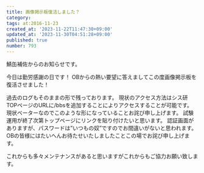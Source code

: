 ```yaml
---
title: 画像掲示板復活しました？
category:
tags: at:2016-11-23
created_at: '2023-11-22T11:47:30+09:00'
updated_at: '2023-11-30T04:51:28+09:00'
published: true
number: 793
---
```


鯖缶補佐からのお知らせです。

今日は勤労感謝の日です！
OBからの熱い要望に答えましてこの度画像掲示板を復活させました！

過去のログもそのままの形で残っております。
現状のアクセス方法はシス研TOPページのURLに/bbsを追加することによりアクセスすることが可能です。
現状ベーターなのでこのような形になっていることお詫び申し上げます。
試験運用が終了次第トップページにリンクを貼り付けたいと思います。
認証画面がありますが、パスワードは”いつもの奴”ですのでお間違いがないと思われます。
OBの皆様にはたいへんお待たせいたしましたことこの場でお詫び申し上げます。

これからも多々メンテナンスがあると思いますがこれからもご協力お願い致します。
